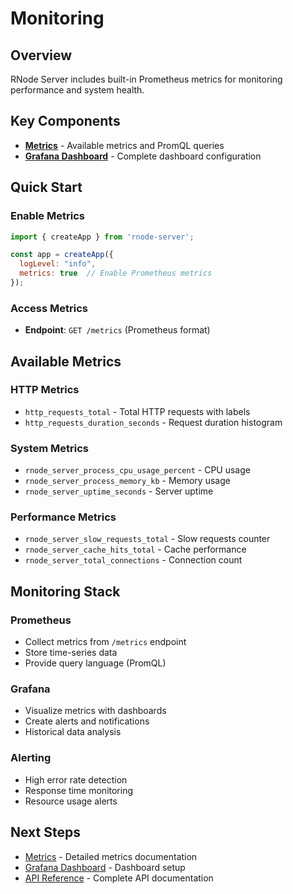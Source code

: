 # Monitoring

## Overview

RNode Server includes built-in Prometheus metrics for monitoring performance and system health.

## Key Components

- **[Metrics](./metrics.md)** - Available metrics and PromQL queries
- **[Grafana Dashboard](./grafana-dashboard.md)** - Complete dashboard configuration

## Quick Start

### Enable Metrics
```javascript
import { createApp } from 'rnode-server';

const app = createApp({ 
  logLevel: "info", 
  metrics: true  // Enable Prometheus metrics
});
```

### Access Metrics
- **Endpoint**: `GET /metrics` (Prometheus format)

## Available Metrics

### HTTP Metrics
- `http_requests_total` - Total HTTP requests with labels
- `http_requests_duration_seconds` - Request duration histogram

### System Metrics
- `rnode_server_process_cpu_usage_percent` - CPU usage
- `rnode_server_process_memory_kb` - Memory usage
- `rnode_server_uptime_seconds` - Server uptime

### Performance Metrics
- `rnode_server_slow_requests_total` - Slow requests counter
- `rnode_server_cache_hits_total` - Cache performance
- `rnode_server_total_connections` - Connection count

## Monitoring Stack

### Prometheus
- Collect metrics from `/metrics` endpoint
- Store time-series data
- Provide query language (PromQL)

### Grafana
- Visualize metrics with dashboards
- Create alerts and notifications
- Historical data analysis

### Alerting
- High error rate detection
- Response time monitoring
- Resource usage alerts

## Next Steps

- [Metrics](./metrics.md) - Detailed metrics documentation
- [Grafana Dashboard](./grafana-dashboard.md) - Dashboard setup
- [API Reference](../api/) - Complete API documentation
